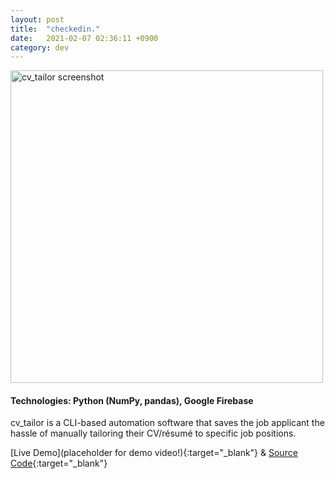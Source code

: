 ```yaml
---
layout: post
title:  "checkedin."
date:   2021-02-07 02:36:11 +0900
category: dev
---
```

<a href="https://github.com/jinyoungch0i/cv_tailor.">
    <img src="{{site.base_url}}/dev/assets/images/CHANGETHIS.gif" alt='cv_tailor screenshot' width="500">
</a>

#### **Technologies**: Python (NumPy, pandas), Google Firebase

cv_tailor is a CLI-based automation software that saves the job applicant the hassle of manually tailoring their CV/résumé to specific job positions. 

[Live Demo](placeholder for demo video!){:target="_blank"} & [Source Code](https://github.com/jinyoungch0i/cv_tailor.){:target="_blank"}

